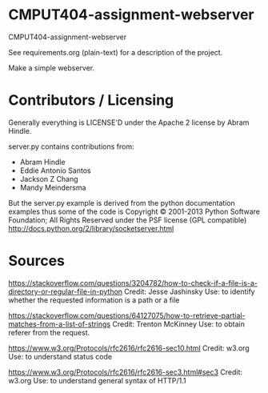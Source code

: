 CMPUT404-assignment-webserver
=============================

CMPUT404-assignment-webserver

See requirements.org (plain-text) for a description of the project.

Make a simple webserver.

Contributors / Licensing
========================

Generally everything is LICENSE'D under the Apache 2 license by Abram Hindle.

server.py contains contributions from:

* Abram Hindle
* Eddie Antonio Santos
* Jackson Z Chang
* Mandy Meindersma 

But the server.py example is derived from the python documentation
examples thus some of the code is Copyright © 2001-2013 Python
Software Foundation; All Rights Reserved under the PSF license (GPL
compatible) http://docs.python.org/2/library/socketserver.html


Sources
========================
https://stackoverflow.com/questions/3204782/how-to-check-if-a-file-is-a-directory-or-regular-file-in-python
Credit: Jesse Jashinsky
Use: to identify whether the requested information is a path or a file

https://stackoverflow.com/questions/64127075/how-to-retrieve-partial-matches-from-a-list-of-strings
Credit: Trenton McKinney
Use: to obtain referer from the request. 

https://www.w3.org/Protocols/rfc2616/rfc2616-sec10.html
Credit: w3.org
Use: to understand status code

https://www.w3.org/Protocols/rfc2616/rfc2616-sec3.html#sec3
Credit: w3.org
Use: to understand general syntax of HTTP/1.1
